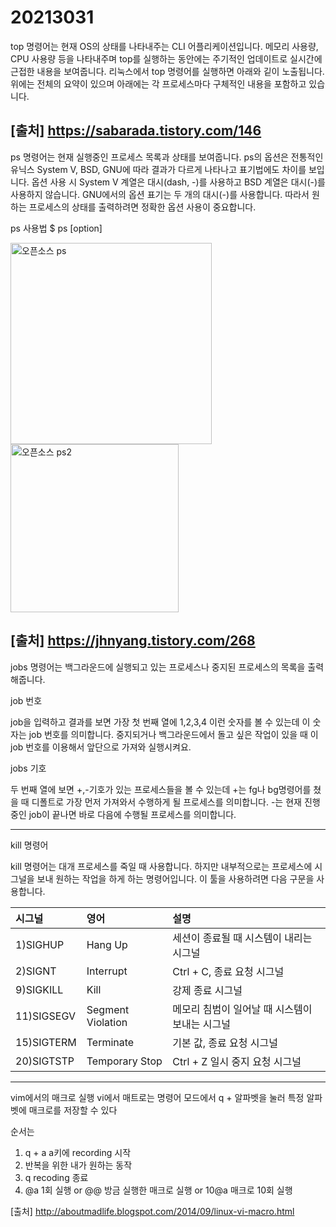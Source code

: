 # 20213031
top 명령어는 현재 OS의 상태를 나타내주는 CLI 어플리케이션입니다. 메모리 사용량, CPU 사용량 등을 나타내주며 top를 실행하는 동안에는 주기적인 업데이트로 실시간에 근접한 내용을 보여줍니다. 리눅스에서 top 명령어를 실행하면 아래와 깉이 노출됩니다. 위에는 전체의 요약이 있으며 아래에는 각 프로세스마다 구체적인 내용을 포함하고 있습니다.

[출처] <https://sabarada.tistory.com/146>
-----

ps 명령어는 현재 실행중인 프로세스 목록과 상태를 보여줍니다. ps의 옵션은 전통적인 유닉스 System V, BSD, GNU에 따라 결과가 다르게 나타나고 표기법에도 차이를 보입니다. 옵션 사용 시 System V 계열은 대시(dash, -)를 사용하고 BSD 계열은 대시(-)를 사용하지 않습니다. GNU에서의 옵션 표기는 두 개의 대시(-)를 사용합니다. 따라서 원하는 프로세스의 상태를 출력하려면 정확한 옵션 사용이 중요합니다.

ps 사용법
$ ps [option]


<img width="322" alt="오픈소스 ps" src="https://user-images.githubusercontent.com/106575901/171112107-a55b32ce-1b36-4b7b-9a72-a7656c85ba73.png">


<img width="269" alt="오픈소스 ps2" src="https://user-images.githubusercontent.com/106575901/171112853-a7b8f4c5-99e9-49aa-8fb5-f2ef1e52a025.png">


[출처] <https://jhnyang.tistory.com/268>
-----

jobs 명령어는 백그라운드에 실행되고 있는 프로세스나 중지된 프로세스의 목록을 출력해줍니다.

job 번호

job을 입력하고 결과를 보면 가장 첫 번째 열에 1,2,3,4 이런 숫자를 볼 수 있는데 이 숫자는 job 번호를 의미합니다. 중지되거나 백그라운드에서 돌고 싶은 작업이 있을 때 이 job 번호를 이용해서 앞단으로 가져와 실행시켜요.

jobs 기호

두 번째 열에 보면 +,-기호가 있는 프로세스들을 볼 수 있는데 +는 fg나 bg명령어를 쳤을 때 디폴트로 가장 먼저 가져와서 수행하게 될 프로세스를 의미합니다.
-는 현재 진행중인 job이 끝나면 바로 다음에 수행될 프로세스를 의미합니다.

-----

kill 명령어

kill 명령어는 대개 프로세스를 죽일 때 사용합니다. 하지만 내부적으로는 프로세스에 시그널을 보내 원하는 작업을 하게 하는 명령어입니다. 이 툴을 사용하려면 다음 구문을 사용합니다.

|시그널|영어|설명|
|:--|:--|:--|
|1)SIGHUP|Hang Up|세션이 종료될 때 시스템이 내리는 시그널|
|2)SIGNT|Interrupt|Ctrl + C, 종료 요청 시그널|
|9)SIGKILL|Kill|강제 종료 시그널|
|11)SIGSEGV|Segment Violation|메모리 침범이 일어날 때 시스템이 보내는 시그널|
|15)SIGTERM|Terminate|기본 값, 종료 요청 시그널|
|20)SIGTSTP|Temporary Stop| Ctrl + Z 일시 중지 요청 시그널|

-----
vim에서의 매크로 실행
vi에서 매트로는 명령어 모드에서 
q + 알파벳을 눌러 특정 알파벳에 매크로를 저장할 수 있다

순서는
1. q + a       a키에 recording 시작
2. 반복을 위한 내가 원하는 동작
3. q             recoding 종료
4. @a          1회 실행 
or @@         방금 실행한 매크로 실행
or 10@a       매크로 10회 실행

[출처] <http://aboutmadlife.blogspot.com/2014/09/linux-vi-macro.html>
